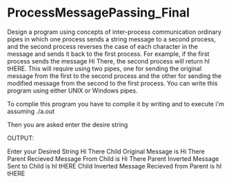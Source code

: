 # ProcessMessagePassing_Final
Design a program using concepts of inter-process communication ordinary pipes in which one process sends a string message to a second process, and the second process reverses the case of each character in the message and sends it back to the first process. For example, if the first process sends the message Hi There, the second process will return hI tHERE. This will require using two pipes, one for sending the original message from the first to the second process and the other for sending the modified message from the second to the first process. You can write this program using either UNIX or Windows pipes.

To complie this program you have to complie it by writing <gcc filename.c >  and to execute i'm assuming ./a.out

Then you are asked enter the desire string 


OUTPUT:

Enter your Desired String  Hi There
Child Original Message is Hi There
Parent Recieved Message From Child is Hi There
Parent Inverted Message Sent to Child is hI tHERE
Child Inverted Message Recieved from Parent is hI tHERE


